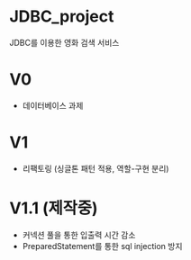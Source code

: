 # JDBC_project
 JDBC를 이용한 영화 검색 서비스

# V0
- 데이터베이스 과제

# V1
- 리팩토링 (싱글톤 패턴 적용, 역할-구현 분리)

# V1.1 (제작중)
- 커넥션 풀을 통한 입출력 시간 감소
- PreparedStatement를 통한 sql injection 방지
